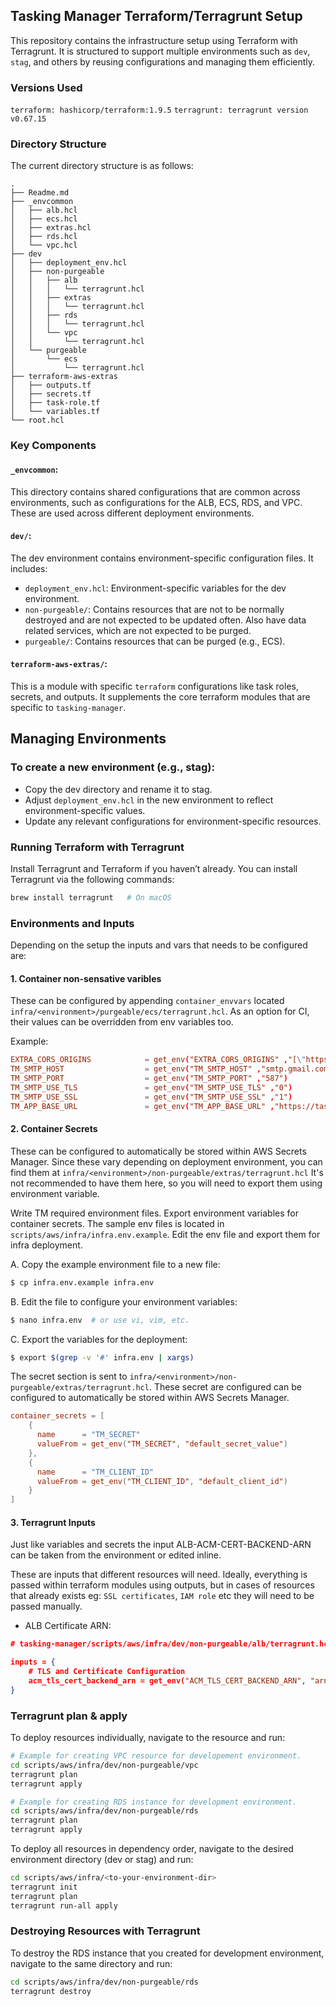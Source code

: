 ## Tasking Manager Terraform/Terragrunt Setup

This repository contains the infrastructure setup using Terraform with Terragrunt. It is structured to support multiple environments such as `dev`, `stag`, and others by reusing configurations and managing them efficiently.

### Versions Used

`terraform: hashicorp/terraform:1.9.5`
`terragrunt: terragrunt version v0.67.15`

### Directory Structure

The current directory structure is as follows:

```
.
├── Readme.md
├── _envcommon
│   ├── alb.hcl
│   ├── ecs.hcl
│   ├── extras.hcl
│   ├── rds.hcl
│   └── vpc.hcl
├── dev
│   ├── deployment_env.hcl
│   ├── non-purgeable
│   │   ├── alb
│   │   │   └── terragrunt.hcl
│   │   ├── extras
│   │   │   └── terragrunt.hcl
│   │   ├── rds
│   │   │   └── terragrunt.hcl
│   │   └── vpc
│   │       └── terragrunt.hcl
│   └── purgeable
│       └── ecs
│           └── terragrunt.hcl
├── terraform-aws-extras
│   ├── outputs.tf
│   ├── secrets.tf
│   ├── task-role.tf
│   └── variables.tf
└── root.hcl
```

### Key Components

#### `_envcommon`:

This directory contains shared configurations that are common across environments, such as configurations for the ALB, ECS, RDS, and VPC. These are used across different deployment environments.

#### `dev/`:

The dev environment contains environment-specific configuration files.
It includes:

- `deployment_env.hcl`: Environment-specific variables for the dev environment.
- `non-purgeable/`: Contains resources that are not to be normally destroyed and are not expected to be updated often. Also have data related services, which are not expected to be purged.
- `purgeable/`: Contains resources that can be purged (e.g., ECS).

#### `terraform-aws-extras/`:

This is a module with specific `terraform` configurations like task roles, secrets, and outputs. It supplements the core terraform modules that are specific to `tasking-manager`.

## Managing Environments

### To create a new environment (e.g., stag):

- Copy the dev directory and rename it to stag.
- Adjust `deployment_env.hcl` in the new environment to reflect environment-specific values.
- Update any relevant configurations for environment-specific resources.

### Running Terraform with Terragrunt

Install Terragrunt and Terraform if you haven’t already.
You can install Terragrunt via the following commands:

```bash
brew install terragrunt   # On macOS
```

### Environments and Inputs

Depending on the setup the inputs and vars that needs to be configured are:

#### 1. Container non-sensative varibles

These can be configured by appending `container_envvars` located `infra/<environment>/purgeable/ecs/terragrunt.hcl`.
As an option for CI, their values can be overridden from env variables too.

Example:

```conf
EXTRA_CORS_ORIGINS            = get_env("EXTRA_CORS_ORIGINS" ,"[\"https://tasks-stage.hotosm.org\", \"http://localhost:3000\"]")
TM_SMTP_HOST                  = get_env("TM_SMTP_HOST" ,"smtp.gmail.com")
TM_SMTP_PORT                  = get_env("TM_SMTP_PORT" ,"587")
TM_SMTP_USE_TLS               = get_env("TM_SMTP_USE_TLS" ,"0")
TM_SMTP_USE_SSL               = get_env("TM_SMTP_USE_SSL" ,"1")
TM_APP_BASE_URL               = get_env("TM_APP_BASE_URL" ,"https://tasks-stage.hotosm.org")
```

#### 2. Container Secrets

These can be configured to automatically be stored within AWS Secrets Manager.
Since these vary depending on deployment environment, you can find them at `infra/<environment>/non-purgeable/extras/terragrunt.hcl`
It's not recommended to have them here, so you will need to export them using environment variable.

Write TM required environment files. Export environment variables for container secrets.
The sample env files is located in `scripts/aws/infra/infra.env.example`. Edit the env file and export them for infra deployment.

A. Copy the example environment file to a new file:

```bash
$ cp infra.env.example infra.env
```

B. Edit the file to configure your environment variables:

```bash
$ nano infra.env  # or use vi, vim, etc.
```

C. Export the variables for the deployment:

```bash
$ export $(grep -v '#' infra.env | xargs)
```

The secret section is sent to `infra/<environment>/non-purgeable/extras/terragrunt.hcl`. These secret are configured can be configured to automatically be stored within AWS Secrets Manager.

```conf
container_secrets = [
    {
      name      = "TM_SECRET"
      valueFrom = get_env("TM_SECRET", "default_secret_value")
    },
    {
      name      = "TM_CLIENT_ID"
      valueFrom = get_env("TM_CLIENT_ID", "default_client_id")
    }
]
```

#### 3. Terragrunt Inputs

Just like variables and secrets the input ALB-ACM-CERT-BACKEND-ARN can be taken from the environment or edited inline.

These are inputs that different resources will need. Ideally, everything is passed within terraform modules using outputs, but in cases of resources that already exists eg: `SSL certificates`, `IAM role` etc they will need to be passed manually.

- ALB Certificate ARN:

```json
# tasking-manager/scripts/aws/infra/dev/non-purgeable/alb/terragrunt.hcl

inputs = {
    # TLS and Certificate Configuration
    acm_tls_cert_backend_arn = get_env("ACM_TLS_CERT_BACKEND_ARN", "arn:aws:acm:us-east-2:123456789:certificate/810d8829-5e61-arn-cert-example")
}
```

### Terragrunt plan & apply

To deploy resources individually, navigate to the resource and run:

```bash
# Example for creating VPC resource for developement environment.
cd scripts/aws/infra/dev/non-purgeable/vpc
terragrunt plan
terragrunt apply

# Example for creating RDS instance for development environment.
cd scripts/aws/infra/dev/non-purgeable/rds
terragrunt plan
terragrunt apply
```

To deploy all resources in dependency order, navigate to the desired environment directory (dev or stag) and run:

```bash
cd scripts/aws/infra/<to-your-environment-dir>
terragrunt init
terragrunt plan
terragrunt run-all apply
```

### Destroying Resources with Terragrunt

To destroy the RDS instance that you created for development environment, navigate to the same directory and run:

```bash
cd scripts/aws/infra/dev/non-purgeable/rds
terragrunt destroy
```
